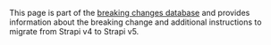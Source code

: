 This page is part of the [breaking changes database](/dev-docs/migration/v4-to-v5/breaking-changes) and provides information about the breaking change and additional instructions to migrate from Strapi v4 to Strapi v5.
